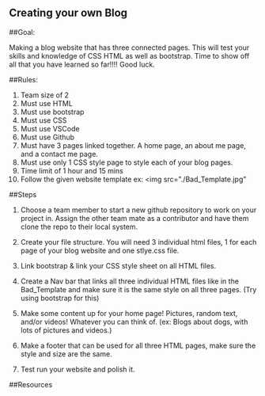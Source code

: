 ## Creating your own Blog

##Goal:
  
  Making a blog website that has three connected pages. This will test your skills and knowledge of CSS HTML as well as bootstrap. Time to show off all that you have learned so far!!!! Good luck. 

##Rules: 

  1. Team size of 2
  2. Must use HTML
  3. Must use bootstrap
  4. Must use CSS
  5. Must use VSCode
  6. Must use Github
  7. Must have 3 pages linked together. A home page, an about me page, and a contact me page. 
  8. Must use only 1 CSS style page to style each of your blog pages. 
  10. Time limit of 1 hour and 15 mins
  11. Follow the given website template
    ex: <img src="./Bad_Template.jpg"

##Steps

  1. Choose a team member to start a new github repository to work on your project in. Assign the other team mate as a contributor and have them clone the repo to their local system.  

  2. Create your file structure. You will need 3 individual html files, 1 for each page of your blog website and one stlye.css file. 

  3. Link bootstrap & link your CSS style sheet on all HTML files.

  4. Create a Nav bar that links all three individual HTML files like in the Bad_Template and make sure it is the same style on all three pages.
  (Try using bootstrap for this)

  5. Make some content up for your home page! Pictures, random text, and/or videos! Whatever you can think of.
  (ex: Blogs about dogs, with lots of pictures and videos.)
  
  6. Make a footer that can be used for all three HTML pages, make sure the style and size are the same.

  7. Test run your website and polish it.

##Resources



